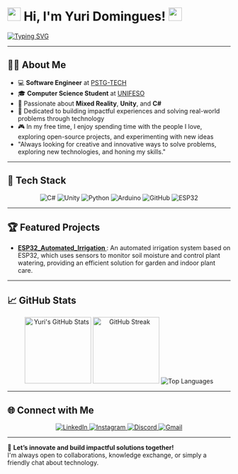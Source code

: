 # <img src="https://raw.githubusercontent.com/MartinHeinz/MartinHeinz/master/wave.gif" width="30px"> Hi, I'm Yuri Domingues! <img src="https://raw.githubusercontent.com/MartinHeinz/MartinHeinz/master/wave.gif" width="30px">

<a href="https://git.io/typing-svg">
  <img src="https://readme-typing-svg.demolab.com?font=Fira+Code&size=25&pause=1000&center=true&vCenter=true&width=500&height=40&lines=Game+Developer;Software+Engineer;Problem+Solver;Lifelong+Learner" alt="Typing SVG" />
</a>

---

## 🙋‍♂️ About Me
- 💻 **Software Engineer** at [PSTG-TECH](https://pstg.com.br/)
- 🎓 **Computer Science Student** at [UNIFESO](https://www.unifeso.edu.br)
- 🌱 Passionate about **Mixed Reality**, **Unity**, and **C#**
- 🎯 Dedicated to building impactful experiences and solving real-world problems through technology
- 🎮 In my free time, I enjoy spending time with the people I love, exploring open-source projects, and experimenting with new ideas
- "Always looking for creative and innovative ways to solve problems, exploring new technologies, and honing my skills."

---

## 🚀 Tech Stack
<div align="center">
  <img src="https://img.shields.io/badge/-C%23-239120?style=for-the-badge&logo=c-sharp&logoColor=white" alt="C#"/>
  <img src="https://img.shields.io/badge/-Unity-000000?style=for-the-badge&logo=unity&logoColor=white" alt="Unity"/>
  <img src="https://img.shields.io/badge/-Python-3776AB?style=for-the-badge&logo=python&logoColor=white" alt="Python"/>
  <img src="https://img.shields.io/badge/-Arduino-00979D?style=for-the-badge&logo=arduino&logoColor=white" alt="Arduino"/>
  <img src="https://img.shields.io/badge/-GitHub-181717?style=for-the-badge&logo=github&logoColor=white" alt="GitHub"/>
  <img src="https://img.shields.io/badge/-ESP32-4C8C2D?style=for-the-badge&logo=espressif&logoColor=white" alt="ESP32"/>
</div>

---

## 🏆 Featured Projects
- **[ESP32_Automated_Irrigation ](https://github.com/yuridomingues/ESP32_Automated_Irrigation)**: An automated irrigation system based on ESP32, which uses sensors to monitor soil moisture and control plant watering, providing an efficient solution for garden and indoor plant care.

---

## 📈 GitHub Stats
<div align="center">
  <img src="https://github-readme-stats.vercel.app/api?username=yuridomingues&hide=contribs,prs&show_icons=true&theme=dracula" alt="Yuri's GitHub Stats" height="150"/>
  <img src="https://streak-stats.demolab.com?user=yuridomingues&theme=dracula" alt="GitHub Streak" height="150"/>
  <img src="https://github-readme-stats.vercel.app/api/top-langs/?username=yuridomingues&layout=compact&theme=dracula" alt="Top Languages" />
</div>

---

## 🌐 Connect with Me
<div align="center">
  <a href="https://www.linkedin.com/in/yuri-domingues-63869b320/" target="_blank">
    <img src="https://img.shields.io/badge/LinkedIn-0077B5?style=for-the-badge&logo=linkedin&logoColor=white" alt="LinkedIn"/>
  </a>
  <a href="https://instagram.com/yuridomingues_" target="_blank">
    <img src="https://img.shields.io/badge/-Instagram-%23E4405F?style=for-the-badge&logo=instagram&logoColor=white" alt="Instagram"/>
  </a>
  <a href="https://discord.gg/gQn5tVZAYu" target="_blank">
    <img src="https://img.shields.io/badge/Discord-7289DA?style=for-the-badge&logo=discord&logoColor=white" alt="Discord"/>
  </a>
  <a href="mailto:yuridomingues.contato@gmail.com">
    <img src="https://img.shields.io/badge/-Gmail-%23333?style=for-the-badge&logo=gmail&logoColor=white" alt="Gmail"/>
  </a>
</div>

---

🚀 **Let’s innovate and build impactful solutions together!**  
I'm always open to collaborations, knowledge exchange, or simply a friendly chat about technology.
